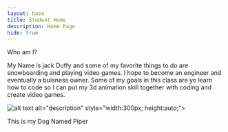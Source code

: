```yaml
---
layout: base
title: Student Home
description: Home Page
hide: true
---
```


Who am I?

My Name is jack Duffy and some of my favorite things to do are snowboarding and playing video games. I hope to become an engineer and eventually a buisness owner. Some of my goals in this class are yo learn how to code so I can put my 3d animation skill together with coding and create video games.

![alt text](<images/IMG_5269 copy.JPG>) alt="description"
style="width:300px; height:auto;">

This is my Dog Named Piper
